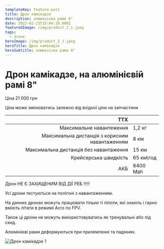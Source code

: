```yaml
---
templateKey: feature-post
title: Дрон камікадзе
description: алюмінієва рама 8"
date: 2022-02-23T15:04:10.000Z
featuredImage: /img/product_2_1.jpeg
tags:
  - drone
heroImage: /img/product_2_1.jpeg
heroTitle: Дрон камікадзе
heroSubtitle: алюмінієва рама 8"
---
```

# Дрон камікадзе, на алюмінієвій рамі 8"

Ціна 21 000 грн

Ціна може змінюватись залежно від вхідної ціни на запчастини

| ТТХ                                            |           |
| ----:                                          | :----     |
| Максимальне навантеження                       | 1,2 кг    |
| Максимальна дистанція з корисним навантаженням | 8 км      |
| Максимальна дистанція без навантаження         | 15 км     |
| Крейсерська швидкість                          | 65 км\год |
| АКБ                                            | 8400 Mah  |

Дрон НЕ Є ЗАХИЩЕНИМ ВІД ДІЇ РЕБ !!!!!

Усі дрони тестуються на полігоні з навантаженням.

На данних дронах можуть працювати тільки ті пілоти, які знають і гарно вміють літати в режимі Acro по FPV.

Також ці дрони не можуть використовуватись як тренувальні або під скид.

Алюмінієві рами деформуються при приземленні та падіннях.

![Дрон камікадзе 1](/img/product_2_1.jpeg)
